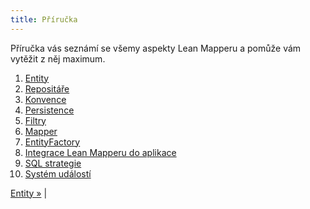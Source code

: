 ```yaml
---
title: Příručka
---
```


Příručka vás seznámí se všemy aspekty Lean Mapperu a pomůže vám vytěžit z něj maximum.

1. [Entity](entity/)
2. [Repositáře](repositare/)
3. [Konvence](konvence/)
4. [Persistence](persistence/)
5. [Filtry](filtry/)
6. [Mapper](mapper/)
7. [EntityFactory](entity-factory/)
8. [Integrace Lean Mapperu do aplikace](integrace-do-aplikace/)
9. [SQL strategie](sql-strategie/)
10. [Systém událostí](system-udalosti/)

[Entity »](entity/) |
